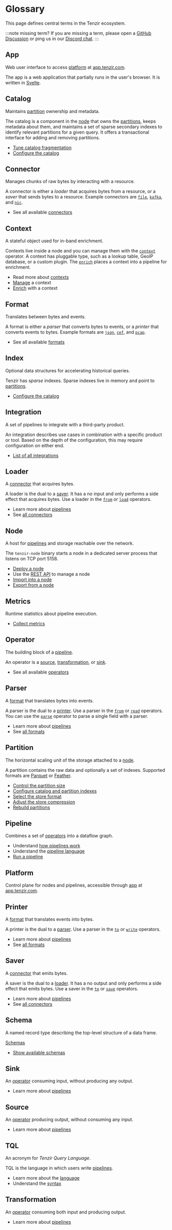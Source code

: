 # Glossary

<!--
This glossary adheres to the following template for defining terms:

    ## TERM

    Brief definition without using TERM.

    One additional paragraphs that provide additional information to
    understand TERM to its full extent. High-level only to understand the
    concept, without going into details, which should be links below this
    paragraph.

    - Link to relevant material
    - Other link to more information
    - ...

This convention is not enforced technically.
-->

This page defines central terms in the Tenzir ecosystem.

:::note missing term?
If you are missing a term, please open a [GitHub Discussion][new-discussion] or
ping us in our [Discord chat](/discord).
:::

[new-discussion]: https://github.com/orgs/tenzir/discussions/new?category=questions-answers

## App

Web user interface to access [platform](#platform) at
[app.tenzir.com](https://app.tenzir.com).

The app is a web application that partially runs in the user's browser. It is
written in [Svelte](https://svelte.dev/).

## Catalog

Maintains [partition](#partition) ownership and metadata.

The catalog is a component in the [node](#node) that owns the
[partitions](#partition), keeps metadata about them, and maintains a set of
sparse secondary indexes to identify relevant partitions for a given query. It
offers a transactional interface for adding and removing partitions.

- [Tune catalog
  fragmentation](./setup-guides/tune-performance/README.md#tune-catalog-fragmentation)
- [Configure the catalog](./setup-guides/tune-performance/README.md#configure-the-catalog)

## Connector

Manages chunks of raw bytes by interacting with a resource.

A connector is either a *loader* that acquires bytes from a resource, or a
*saver* that sends bytes to a resource. Example connectors are
[`file`](./connectors/file.md), [`kafka`](./connectors/kafka.md), and
[`nic`](./connectors/nic.md).

- See all available [connectors](./connectors.md)

## Context

A stateful object used for in-band enrichment.

Contexts live inside a node and you can manage them with the
[`context`](./operators/context.md) operator. A context has pluggable type, such
as a lookup table, GeoIP database, or a custom plugin. The
[`enrich`](./operators/enrich.md) places a context into a pipeline for
enrichment.

- Read more about [contexts](./contexts.md)
- [Manage](./operators/context.md) a context
- [Enrich](./operators/enrich.md) with a context

## Format

Translates between bytes and events.

A format is either a *parser* that converts bytes to events, or a *printer*
that converts events to bytes. Example formats are [`json`](./formats/json.md),
[`cef`](./formats/cef), and [`pcap`](./formats/pcap.md).

- See all available [formats](./formats.md)

## Index

Optional data structures for accelerating historical queries.

Tenzir has *sparse* indexes. Sparse indexes live in memory and point to
[partitions](#partition).

- [Configure the catalog](./setup-guides/tune-performance/README.md#configure-the-catalog)

## Integration

A set of pipelines to integrate with a third-party product.

An integration describes use cases in combination with a specific product or
tool. Based on the depth of the configuration, this may require configuration on
either end.

- [List of all integrations](integrations.md)

## Loader

A [connector](#connector) that acquires bytes.

A loader is the dual to a [saver](#saver). It has a no input and only performs a
side effect that acquires bytes. Use a loader in the
[`from`](./operators/from.md) or [`load`](./operators/load.md) operators.

- Learn more about [pipelines](./pipelines.md)
- See [all connectors](./connectors.md)

## Node

A host for [pipelines](#pipeline) and storage reachable over the network.

The `tenzir-node` binary starts a node in a dedicated server process that
listens on TCP port 5158.

- [Deploy a node](./setup-guides/deploy-a-node/README.md)
- Use the [REST API](./rest-api.md) to manage a node
- [Import into a node](./user-guides/import-into-a-node/README.md)
- [Export from a node](./user-guides/export-from-a-node/README.md)

## Metrics

Runtime statistics about pipeline execution.

- [Collect metrics](./setup-guides/collect-metrics.md)

## Operator

The building block of a [pipeline](#pipeline).

An operator is a [source](#source), [transformation](#transformation), or
[sink](#sink).

- See all available [operators](./operators.md)

## Parser

A [format](#format) that translates bytes into events.

A parser is the dual to a [printer](#printer). Use a parser in the
[`from`](./operators/from.md) or [`read`](./operators/read.md) operators. You
can use the [`parse`](./operators/parse.md) operator to parse a single field
with a parser.

- Learn more about [pipelines](./pipelines.md)
- See [all formats](./formats.md)

## Partition

The horizontal scaling unit of the storage attached to a [node](#node).

A partition contains the raw data and optionally a set of indexes. Supported
formats are [Parquet](https://parquet.apache.org) or
[Feather](https://arrow.apache.org/docs/python/feather.html).

- [Control the partition size](./setup-guides/tune-performance/README.md#control-the-partition-size)
- [Configure catalog and partition indexes](./setup-guides/tune-performance/README.md#configure-catalog-and-partition-indexes)
- [Select the store format](./setup-guides/tune-performance/README.md#select-the-store-format)
- [Adjust the store
  compression](./setup-guides/tune-performance/README.md#adjust-the-store-compression)
- [Rebuild partitions](./setup-guides/tune-performance/README.md#rebuild-partitions)

## Pipeline

Combines a set of [operators](#operator) into a dataflow graph.

- Understand [how pipelines work](./pipelines.md)
- Understand the [pipeline language](./language.md)
- [Run a pipeline](./user-guides/run-a-pipeline/README.md)

## Platform

Control plane for nodes and pipelines, accessible through [app](#app) at
[app.tenzir.com](https://app.tenzir.com).

## Printer

A [format](#format) that translates events into bytes.

A printer is the dual to a [parser](#parser). Use a parser in the
[`to`](./operators/to.md) or [`write`](./operators/write.md) operators.

- Learn more about [pipelines](./pipelines.md)
- See [all formats](./formats.md)

## Saver

A [connector](#connector) that emits bytes.

A saver is the dual to a [loader](#loader). It has a no output and only performs
a side effect that emits bytes. Use a saver in the [`to`](./operators/to.md) or
[`save`](./operators/save.md) operators.

- Learn more about [pipelines](./pipelines.md)
- See [all connectors](./connectors.md)

## Schema

A named record type describing the top-level structure of a data frame.

[Schemas](./data-model/schemas.md)

- [Show available schemas](./user-guides/show-available-schemas.md)

## Sink

An [operator](#operator) consuming input, without producing any output.

- Learn more about [pipelines](./pipelines.md)

## Source

An [operator](#operator) producing output, without consuming any input.

- Learn more about [pipelines](./pipelines.md)

## TQL

An acronym for *Tenzir Query Language*.

TQL is the language in which users write [pipelines](#pipeline).

- Learn more about the [language](./language.md)
- Understand the [syntax](./language/syntax.md)

## Transformation

An [operator](#operator) consuming both input and producing output.

- Learn more about [pipelines](./pipelines.md)
